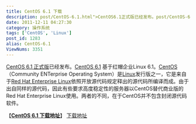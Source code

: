 ```yaml
---
title: CentOS 6.1 下载
description: post/CentOS-6.1.html">CentOS6.1正式版已经发布。post/CentOS-6.1.html">CentOS6.1 基于红帽企业Linux6.1。/tags/CentOS">CentOS（CommunityENTerpriseOperatingSystem）是/tags/Linux">Linux发行版之一，它是来自于post/RHEL-5.5.html">RedHatEnterpriseLinux依照开放源代码规定释出的源代码所编译而成。由于出自同样的源代码，因此有些要求高度稳定性的服务器以CentOS替代商业版的RedHatEnterpriseLinux使用。两者的不同，在于CentOS并不包含封闭源代码软件。……
date: 2011-12-11 04:27:30
category: 操作系统
tags: ['CentOS', 'Linux']
post_id: 1283
alias: CentOS-6.1
ViewNums: 3351
---
```


[CentOS 6.1 正式版](/blog/centos-61)已经发布。[CentOS 6.1](/blog/centos-61) 基于红帽企业Linux 6.1。[CentOS](/tags/CentOS)（Community ENTerprise Operating System）是[Linux](/tags/Linux)发行版之一，它是来自于[Red Hat Enterprise Linux](/blog/rhel-55)依照开放源代码规定释出的源代码所编译而成。由于出自同样的源代码，因此有些要求高度稳定性的服务器以CentOS替代商业版的Red Hat Enterprise Linux使用。两者的不同，在于CentOS并不包含封闭源代码软件。

【[**CentOS 6.1 下载地址**](/blog/centos-61)】
 [下载地址](download.asp?id=471)

